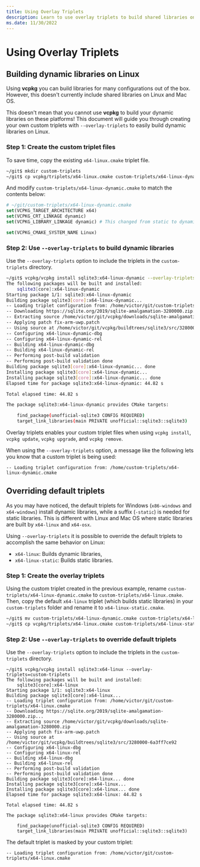 ```yaml
---
title: Using Overlay Triplets
description: Learn to use overlay triplets to build shared libraries on Linux.
ms.date: 11/30/2022
---
```

# Using Overlay Triplets

## Building dynamic libraries on Linux

Using **vcpkg** you can build libraries for many configurations out of the box. However, this doesn't currently include shared libraries on Linux and Mac OS.

This doesn't mean that you cannot use **vcpkg** to build your dynamic libraries on these platforms! This document will guide you through creating your own custom triplets with `--overlay-triplets` to easily build dynamic libraries on Linux.

### Step 1: Create the custom triplet files

To save time, copy the existing `x64-linux.cmake` triplet file.

```sh
~/git$ mkdir custom-triplets
~/git$ cp vcpkg/triplets/x64-linux.cmake custom-triplets/x64-linux-dynamic.cmake
```

And modify `custom-triplets/x64-linux-dynamic.cmake` to match the contents below:

```cmake
# ~/git/custom-triplets/x64-linux-dynamic.cmake
set(VCPKG_TARGET_ARCHITECTURE x64)
set(VCPKG_CRT_LINKAGE dynamic)
set(VCPKG_LIBRARY_LINKAGE dynamic) # This changed from static to dynamic

set(VCPKG_CMAKE_SYSTEM_NAME Linux)
```

### Step 2: Use `--overlay-triplets` to build dynamic libraries

Use the `--overlay-triplets` option to include the triplets in the `custom-triplets` directory.

```sh
~/git$ vcpkg/vcpkg install sqlite3:x64-linux-dynamic --overlay-triplets=custom-triplets
The following packages will be built and installed:
    sqlite3[core]:x64-linux-dynamic
Starting package 1/1: sqlite3:x64-linux-dynamic
Building package sqlite3[core]:x64-linux-dynamic...
-- Loading triplet configuration from: /home/victor/git/custom-triplets/x64-linux-dynamic.cmake
-- Downloading https://sqlite.org/2019/sqlite-amalgamation-3280000.zip...
-- Extracting source /home/victor/git/vcpkg/downloads/sqlite-amalgamation-3280000.zip
-- Applying patch fix-arm-uwp.patch
-- Using source at /home/victor/git/vcpkg/buildtrees/sqlite3/src/3280000-6a3ff7ce92
-- Configuring x64-linux-dynamic-dbg
-- Configuring x64-linux-dynamic-rel
-- Building x64-linux-dynamic-dbg
-- Building x64-linux-dynamic-rel
-- Performing post-build validation
-- Performing post-build validation done
Building package sqlite3[core]:x64-linux-dynamic... done
Installing package sqlite3[core]:x64-linux-dynamic...
Installing package sqlite3[core]:x64-linux-dynamic... done
Elapsed time for package sqlite3:x64-linux-dynamic: 44.82 s

Total elapsed time: 44.82 s

The package sqlite3:x64-linux-dynamic provides CMake targets:

    find_package(unofficial-sqlite3 CONFIG REQUIRED)
    target_link_libraries(main PRIVATE unofficial::sqlite3::sqlite3)
```

Overlay triplets enables your custom triplet files when using `vcpkg install`, `vcpkg update`, `vcpkg upgrade`, and `vcpkg remove`.

When using the `--overlay-triplets` option, a message like the following lets you know that a custom triplet is being used:

```console
-- Loading triplet configuration from: /home/custom-triplets/x64-linux-dynamic.cmake
```

## Overriding default triplets

As you may have noticed, the default triplets for Windows (`x86-windows` and `x64-windows`) install dynamic libraries, while a suffix (`-static`) is needed for static libraries. This is different with Linux and Mac OS where static libraries are built by `x64-linux` and `x64-osx`.

Using `--overlay-triplets` it is possible to override the default triplets to accomplish the same behavior on Linux:

- `x64-linux`: Builds dynamic libraries,
- `x64-linux-static`: Builds static libraries.

### Step 1: Create the overlay triplets

Using the custom triplet created in the previous example, rename `custom-triplets/x64-linux-dynamic.cmake` to `custom-triplets/x64-linux.cmake`. Then, copy the default `x64-linux` triplet (which builds static libraries) in your `custom-triplets` folder and rename it to `x64-linux-static.cmake`.

```sh
~/git$ mv custom-triplets/x64-linux-dynamic.cmake custom-triplets/x64-linux.cmake
~/git$ cp vcpkg/triplets/x64-linux.cmake custom-triplets/x64-linux-static.cmake
```

### Step 2: Use `--overlay-triplets` to override default triplets

Use the `--overlay-triplets` option to include the triplets in the `custom-triplets` directory.

```console
~/git$ vcpkg/vcpkg install sqlite3:x64-linux --overlay-triplets=custom-triplets
The following packages will be built and installed:
    sqlite3[core]:x64-linux
Starting package 1/1: sqlite3:x64-linux
Building package sqlite3[core]:x64-linux...
-- Loading triplet configuration from: /home/victor/git/custom-triplets/x64-linux.cmake
-- Downloading https://sqlite.org/2019/sqlite-amalgamation-3280000.zip...
-- Extracting source /home/victor/git/vcpkg/downloads/sqlite-amalgamation-3280000.zip
-- Applying patch fix-arm-uwp.patch
-- Using source at /home/victor/git/vcpkg/buildtrees/sqlite3/src/3280000-6a3ff7ce92
-- Configuring x64-linux-dbg
-- Configuring x64-linux-rel
-- Building x64-linux-dbg
-- Building x64-linux-rel
-- Performing post-build validation
-- Performing post-build validation done
Building package sqlite3[core]:x64-linux... done
Installing package sqlite3[core]:x64-linux...
Installing package sqlite3[core]:x64-linux... done
Elapsed time for package sqlite3:x64-linux: 44.82 s

Total elapsed time: 44.82 s

The package sqlite3:x64-linux provides CMake targets:

    find_package(unofficial-sqlite3 CONFIG REQUIRED)
    target_link_libraries(main PRIVATE unofficial::sqlite3::sqlite3)
```

The default triplet is masked by your custom triplet:

```console
-- Loading triplet configuration from: /home/victor/git/custom-triplets/x64-linux.cmake
```
